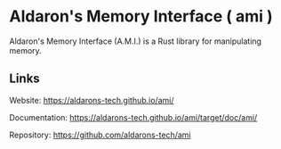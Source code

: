 # Aldaron's Memory Interface ( ami )
Aldaron's Memory Interface (A.M.I.) is a Rust library for manipulating memory.

## Links
Website: https://aldarons-tech.github.io/ami/

Documentation: https://aldarons-tech.github.io/ami/target/doc/ami/

Repository: https://github.com/aldarons-tech/ami
